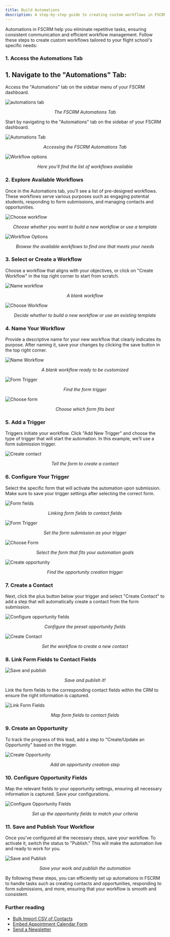 ```yaml
---
title: Build Automations
description: A step-by-step guide to creating custom workflows in FSCRM to automate tasks and streamline your operations.
---
```


Automations in FSCRM help you eliminate repetitive tasks, ensuring consistent communication and efficient workflow management. Follow these steps to create custom workflows tailored to your flight school's specific needs:


### 1. Access the Automations Tab

## 1. Navigate to the "Automations" Tab:
Access the "Automations" tab on the sidebar menu of your FSCRM dashboard.
   
![automations tab](/build-automations-guide/automations-tab.webp)
*<p style="text-align: center;">The FSCRM Automations Tab</p>*


Start by navigating to the "Automations" tab on the sidebar of your FSCRM dashboard.


![Automations Tab](/public/build-automations-guide/automations-tab.webp)  
*<p style="text-align: center;">Accessing the FSCRM Automations Tab</p>*

![Workflow options](/build-automations-guide/workflow-options.webp)
*<p style="text-align: center;">Here you'll find the list of workflows available</p>*


### 2. Explore Available Workflows


Once in the Automations tab, you’ll see a list of pre-designed workflows. These workflows serve various purposes such as engaging potential students, responding to form submissions, and managing contacts and opportunities.

![Choose workflow](/build-automations-guide/choose-workflow.webp)
*<p style="text-align: center;">Choose whether you want to build a new workflow or use a template</p>*


![Workflow Options](/public/build-automations-guide/workflow-options.webp)  
*<p style="text-align: center;">Browse the available workflows to find one that meets your needs</p>*

### 3. Select or Create a Workflow


Choose a workflow that aligns with your objectives, or click on "Create Workflow" in the top right corner to start from scratch.

![Name workflow](/build-automations-guide/name-workflow.webp)
*<p style="text-align: center;">A blank workflow</p>*


![Choose Workflow](/public/build-automations-guide/choose-workflow.webp)  
*<p style="text-align: center;">Decide whether to build a new workflow or use an existing template</p>*

### 4. Name Your Workflow


Provide a descriptive name for your new workflow that clearly indicates its purpose. After naming it, save your changes by clicking the save button in the top right corner.

![Name Workflow](/public/build-automations-guide/name-workflow.webp)  
*<p style="text-align: center;">A blank workflow ready to be customized</p>*

![Form Trigger](/build-automations-guide/form-trigger.webp)
*<p style="text-align: center;">Find the form trigger</p>*

![Choose form](/build-automations-guide/choose-form.webp)
*<p style="text-align: center;">Choose which form fits best</p>*


### 5. Add a Trigger


Triggers initiate your workflow. Click "Add New Trigger" and choose the type of trigger that will start the automation. In this example, we’ll use a form submission trigger.

![Create contact](/build-automations-guide/create-contact.webp)
*<p style="text-align: center;">Tell the form to create a contact</p>*


### 6. Configure Your Trigger


Select the specific form that will activate the automation upon submission. Make sure to save your trigger settings after selecting the correct form.

![Form fields](/build-automations-guide/form-fields.webp)
*<p style="text-align: center;">Linking form fields to contact fields</p>*


![Form Trigger](/public/build-automations-guide/form-trigger.webp)  
*<p style="text-align: center;">Set the form submission as your trigger</p>*


![Choose Form](/public/build-automations-guide/choose-form.webp)  
*<p style="text-align: center;">Select the form that fits your automation goals</p>*

![Create opportunity](/build-automations-guide/create-opportunity.webp)
*<p style="text-align: center;">Find the opportunity creation trigger</p>*


### 7. Create a Contact


Next, click the plus button below your trigger and select "Create Contact" to add a step that will automatically create a contact from the form submission.

![Configure opportunity fields](/build-automations-guide/configure-opportunity-field.webp)
*<p style="text-align: center;">Configure the preset opportunity fields</p>*


![Create Contact](/public/build-automations-guide/create-contact.webp)  
*<p style="text-align: center;">Set the workflow to create a new contact</p>*


### 8. Link Form Fields to Contact Fields

![Save and publish](/build-automations-guide/save-and-publish.webp)
*<p style="text-align: center;">Save and publish it!</p>*


Link the form fields to the corresponding contact fields within the CRM to ensure the right information is captured.

![Link Form Fields](/public/build-automations-guide/form-fields.webp)  
*<p style="text-align: center;">Map form fields to contact fields</p>*

### 9. Create an Opportunity

To track the progress of this lead, add a step to "Create/Update an Opportunity" based on the trigger.

![Create Opportunity](/public/build-automations-guide/create-opportunity.webp)  
*<p style="text-align: center;">Add an opportunity creation step</p>*

### 10. Configure Opportunity Fields

Map the relevant fields to your opportunity settings, ensuring all necessary information is captured. Save your configurations.

![Configure Opportunity Fields](/public/build-automations-guide/configure-opportunity-field.webp)  
*<p style="text-align: center;">Set up the opportunity fields to match your criteria</p>*

### 11. Save and Publish Your Workflow

Once you’ve configured all the necessary steps, save your workflow. To activate it, switch the status to "Publish." This will make the automation live and ready to work for you.

![Save and Publish](/public/build-automations-guide/save-and-publish.webp)  
*<p style="text-align: center;">Save your work and publish the automation</p>*

By following these steps, you can efficiently set up automations in FSCRM to handle tasks such as creating contacts and opportunities, responding to form submissions, and more, ensuring that your workflow is smooth and consistent.

### Further reading

- [Bulk Import CSV of Contacts](/guides/bulk-import-contacts)
- [Embed Appointment Calendar Form](/guides/embed-appointment-calendar)
- [Send a Newsletter](/guides/send-newsletter)
